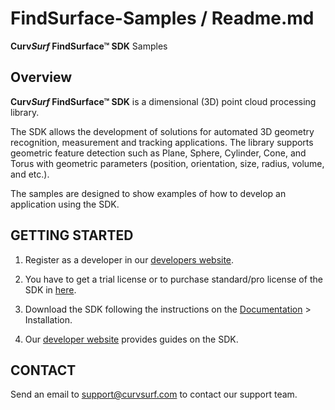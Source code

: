 # FindSurface-Samples / Readme.md
**Curv*Surf* FindSurface™ SDK** Samples

Overview
--------

**Curv*Surf* FindSurface™ SDK** is a dimensional (3D) point cloud processing library.

The SDK allows the development of solutions for automated 3D geometry recognition, measurement and tracking applications. The library supports geometric feature detection such as Plane, Sphere, Cylinder, Cone, and Torus with geometric parameters (position, orientation, size, radius, volume, and etc.).

The samples are designed to show examples of how to develop an application using the SDK.


GETTING STARTED
---------------

1. Register as a developer in our [developers website](https://developers.curvsurf.com/register.jsp).

2. You have to get a trial license or to purchase standard/pro license of the SDK in [here]().

3. Download the SDK following the instructions on the [Documentation](https://developers.curvsurf.com/documentation.jsp) > Installation.

4. Our [developer website](https://developers.curvsurf.com/documentation.jsp) provides guides on the SDK.


CONTACT
-------

Send an email to support@curvsurf.com to contact our support team.
